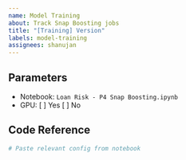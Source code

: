 ```yaml
---
name: Model Training
about: Track Snap Boosting jobs
title: "[Training] Version"
labels: model-training
assignees: shanujan
---
```


## Parameters
- Notebook: `Loan Risk - P4 Snap Boosting.ipynb`
- GPU: [ ] Yes [ ] No

## Code Reference
```python
# Paste relevant config from notebook
